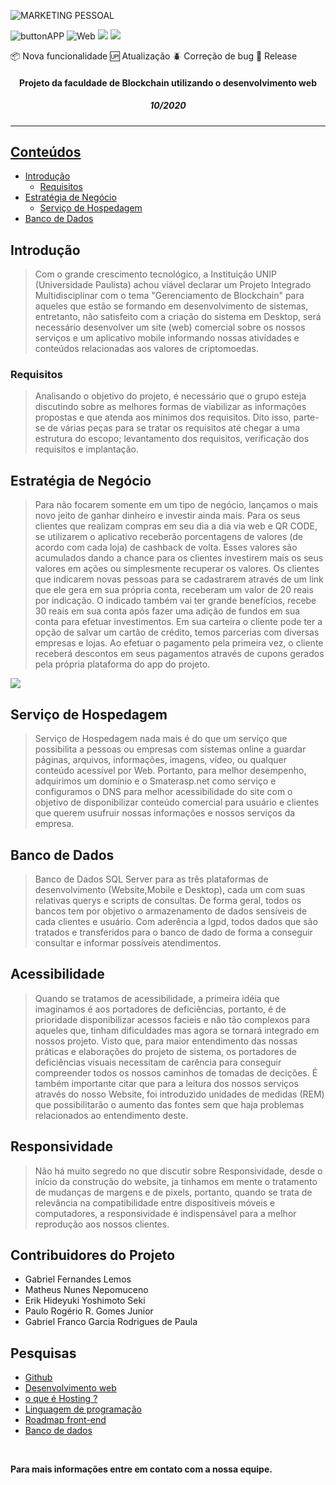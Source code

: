 <!-- asp
-->

<!-- Estrutura do Header README.md-->

<!--banner-->

![MARKETING PESSOAL](https://user-images.githubusercontent.com/56083781/97313406-556dc780-1845-11eb-81b9-92d8bcb68e40.gif)

<!--icones "linkados" -->

![buttonAPP](https://user-images.githubusercontent.com/56083781/98311881-3b538800-1faf-11eb-949d-37243c59d363.png)
![Web](https://user-images.githubusercontent.com/56083781/98312438-7d30fe00-1fb0-11eb-92cd-307f02d4693b.png)
[![](https://user-images.githubusercontent.com/56083781/98312459-8621cf80-1fb0-11eb-9148-ea3deeda0060.png)](https://github.com/erikseki/Blockchain-website-asp/files/5673733/PIM.3.Semestre.docx)
[![](https://img.shields.io/badge/-Roadmaps%20-0a0a0a.svg?style=flat&colorA=0a0a0a)](https://roadmap.sh/frontend)

<!-- icones de observação -->
:package: Nova funcionalidade 
:up: Atualização 
:beetle: Correção de bug 
:checkered_flag: Release 

<div>
  <div>
    <h4 align="center">Projeto da faculdade de Blockchain utilizando o desenvolvimento web</h4> 
  </div>
  <div>
    <h5 align="center">10/2020</h5> 
  </div>
  
<!--link do site já Hospedado-->
  <div>
    <a href=""/>
  </div>
</div>

***

<h2>Conteúdos</h2>

* [Introdução](#Introdução)
  * [Requisitos](#Requisitos)
* [Estratégia de Negócio](#Estratégia-de-Negócio)
  * [Serviço de Hospedagem](#Serviço-de-Hospedagem)
* [Banco de Dados](#Banco-de-Dados)


## Introdução

> Com o grande crescimento tecnológico, a Instituição UNIP (Universidade Paulista) achou viável declarar um Projeto Integrado Multidisciplinar com o tema "Gerenciamento de Blockchain" para aqueles que estão se formando em desenvolvimento de sistemas, entretanto, não satisfeito com a criação do sistema em Desktop, será necessário desenvolver um site (web) comercial sobre os nossos serviços e um aplicativo mobile informando nossas atividades e conteúdos relacionadas aos valores de criptomoedas.   

### Requisitos

> Analisando o objetivo do projeto, é necessário que o grupo esteja discutindo sobre as melhores formas de viabilizar as informações propostas e que atenda aos mínimos dos requisitos. Dito isso, parte-se de várias peças para se tratar os requisitos até chegar a uma estrutura do escopo; levantamento dos requisitos, verificação dos requisitos e implantação.

## Estratégia de Negócio 

> Para não focarem somente em um tipo de negócio, lançamos o mais novo jeito de ganhar dinheiro e investir ainda mais. Para os seus clientes que realizam compras em seu dia a dia via web e QR CODE, se utilizarem o aplicativo receberão porcentagens de valores (de acordo com cada loja) de cashback de volta. Esses valores são acumulados dando a chance para os clientes investirem mais os seus valores em ações ou simplesmente recuperar os valores. Os clientes que indicarem novas pessoas para se cadastrarem através de um link que ele gera em sua própria conta, receberam um valor de 20 reais por indicação. O indicado também vai ter grande benefícios, recebe 30 reais em sua conta após fazer uma adição de fundos em sua conta para efetuar investimentos. Em sua carteira o cliente pode ter a opção de salvar um cartão de crédito, temos parcerias com diversas empresas e lojas. Ao efetuar o pagamento pela primeira vez, o cliente receberá descontos em seus pagamentos através de cupons gerados pela própria plataforma do app do projeto.

<img src="https://user-images.githubusercontent.com/56083781/101787392-c90a2200-3add-11eb-86b5-580d3f395bf1.png" />

## Serviço de Hospedagem

> Serviço de Hospedagem nada mais é do que um serviço que possibilita a pessoas ou empresas com sistemas online a guardar páginas, arquivos, informações, imagens, vídeo, ou qualquer conteúdo acessível por Web. Portanto, para melhor desempenho, adquirimos um domínio e o Smaterasp.net como serviço e configuramos o DNS para melhor acessibilidade do site com o objetivo de disponibilizar conteúdo comercial para usuário e clientes que querem usufruir nossas informações e nossos serviços da empresa. 

## Banco de Dados

> Banco de Dados SQL Server para as três plataformas de desenvolvimento (Website,Mobile e Desktop), cada um com suas relativas querys e scripts de consultas. De forma geral, todos os bancos tem por objetivo o armazenamento de dados sensíveis de cada clientes e usuário. Com aderência a lgpd, todos dados que são tratados e transferidos para o banco de dado de forma a conseguir consultar e informar possíveis atendimentos.

<!-- COMO O SITE FUNCIONA ?  
     Responsividade
     stylesheet and js
     SEO basics (resultados de mecanismos de busca online
     acessibilidade
-->

## Acessibilidade
 > Quando se tratamos de acessibilidade, a primeira idéia que imaginamos é aos portadores de deficiências, portanto, é de prioridade disponibilizar acessos facieis e não tão complexos para aqueles que, tinham dificuldades mas agora se tornará integrado em nossos projeto. Visto que, para maior entendimento das nossas práticas e elaborações do projeto de sistema, os portadores de deficiências visuais necessitam de carência para conseguir compreender todos os nossos caminhos de tomadas de decições. É também importante citar que para a leitura dos nossos serviços através do nosso Website, foi introduzido unidades de medidas (REM) que possibilitarão o aumento das fontes sem que haja problemas relacionados ao entendimento deste. 

## Responsividade 
> Não há muito segredo no que discutir sobre Responsividade, desde o início da construção do website, ja tinhamos em mente o tratamento de mudanças de margens e de pixels, portanto, quando se trata de relevância na compatibilidade entre dispositiveis móveis e computadores, a responsividade é indispensável para a melhor reprodução aos nossos clientes. 


## Contribuidores do Projeto
* Gabriel Fernandes Lemos
* Matheus Nunes Nepomuceno 
* Erik Hideyuki Yoshimoto Seki 
* Paulo Rogério R. Gomes Junior
* Gabriel Franco Garcia Rodrigues de Paula 

## Pesquisas 
* [Github](https://rockcontent.com/br/blog/o-que-e-github/)
* [Desenvolvimento web](https://www.ironhack.com/br/desenvolvimento-web/desenvolvimento-web-guia-do-profissional)
* [o que é Hosting ?](https://www.woosync.io/pt/que-es-el-hosting-o-alojamiento-web/)
* [Linguagem de programação](https://universidadedatecnologia.com.br/o-que-e-linguagem-de-programacao/)
* [Roadmap front-end](https://roadmap.sh/frontend)
* [Banco de dados](https://www.devmedia.com.br/gerenciamento-de-banco-de-dados-analise-comparativa-de-sgbd-s/30788)

<br/>

<b>Para mais informações entre em contato com a nossa equipe.</b>
